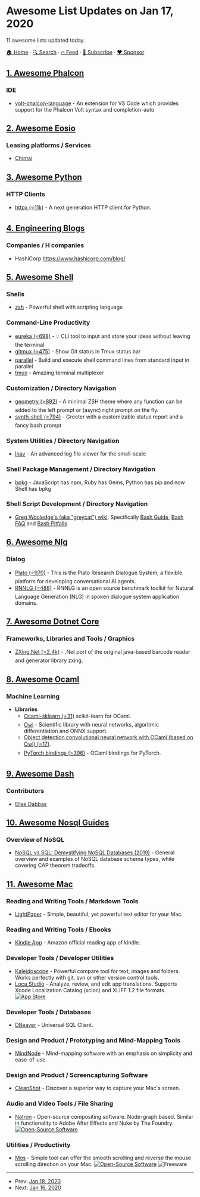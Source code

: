 # Awesome List Updates on Jan 17, 2020

11 awesome lists updated today.

[🏠 Home](/README.md) · [🔍 Search](https://www.trackawesomelist.com/search/) · [🔥 Feed](https://www.trackawesomelist.com/rss.xml) · [📮 Subscribe](https://trackawesomelist.us17.list-manage.com/subscribe?u=d2f0117aa829c83a63ec63c2f&id=36a103854c) · [❤️  Sponsor](https://github.com/sponsors/theowenyoung)



## [1. Awesome Phalcon](/content/phalcon/awesome-phalcon/README.md)

### IDE

*   [volt-phalcon-language](https://marketplace.visualstudio.com/items?itemName=fbclol.volt-phalcon-language) - An extension for VS Code which provides support for the Phalcon Volt syntax and completion-auto

## [2. Awesome Eosio](/content/DanailMinchev/awesome-eosio/README.md)

### Leasing platforms / Services

*   [Chintai](https://chintai.io/)

## [3. Awesome Python](/content/vinta/awesome-python/README.md)

### HTTP Clients

*   [httpx (⭐11k)](https://github.com/encode/httpx) - A next generation HTTP client for Python.

## [4. Engineering Blogs](/content/kilimchoi/engineering-blogs/README.md)

### Companies / H companies

*   HashiCorp <https://www.hashicorp.com/blog/>

## [5. Awesome Shell](/content/alebcay/awesome-shell/README.md)

### Shells

*   [zsh](https://www.zsh.org) - Powerful shell with scripting language

### Command-Line Productivity

*   [eureka (⭐698)](https://github.com/simeg/eureka/) - :bulb: CLI tool to input and store your ideas without leaving the terminal
*   [gitmux (⭐475)](https://github.com/arl/gitmux) - Show Git status in Tmux status bar
*   [parallel](https://www.gnu.org/software/parallel/) - Build and execute shell command lines from standard input in parallel
*   [tmux](https://tmux.github.io/) - Amazing terminal multiplexer

### Customization / Directory Navigation

*   [geometry (⭐892)](https://github.com/geometry-zsh/geometry) - A minimal ZSH theme where any function can be added to the left prompt or (async) right prompt on the fly.
*   [synth-shell (⭐794)](https://github.com/andresgongora/synth-shell) - Greeter with a customizable status report and a fancy bash prompt

### System Utilities / Directory Navigation

*   [lnav](https://lnav.org) - An advanced log file viewer for the small-scale

### Shell Package Management / Directory Navigation

*   [bpkg](https://www.bpkg.sh/) - JavaScript has npm, Ruby has Gems, Python has pip and now Shell has bpkg

### Shell Script Development / Directory Navigation

*   [Greg Wooledge's (aka "greycat") wiki](https://mywiki.wooledge.org).
    Specifically [Bash Guide](https://mywiki.wooledge.org/BashGuide), [Bash FAQ](https://mywiki.wooledge.org/BashFAQ) and [Bash Pitfalls](https://mywiki.wooledge.org/BashPitfalls)

## [6. Awesome Nlg](/content/accelerated-text/awesome-nlg/README.md)

### Dialog

*   [Plato (⭐970)](https://github.com/uber-research/plato-research-dialogue-system) - This is the Plato Research Dialogue System, a flexible platform for developing conversational AI agents.
*   [RNNLG (⭐488)](https://github.com/shawnwun/RNNLG) - RNNLG is an open source benchmark toolkit for Natural Language Generation (NLG) in spoken dialogue system application domains.

## [7. Awesome Dotnet Core](/content/thangchung/awesome-dotnet-core/README.md)

### Frameworks, Libraries and Tools / Graphics

*   [ZXing.Net (⭐2.4k)](https://github.com/micjahn/ZXing.Net/) - .Net port of the original java-based barcode reader and generator library zxing.

## [8. Awesome Ocaml](/content/ocaml-community/awesome-ocaml/README.md)

### Machine Learning

*   **Libraries**
    *   [Ocaml-sklearn (⭐31)](https://github.com/lehy/ocaml-sklearn) scikit-learn for OCaml.
    *   [Owl](https://ocaml.xyz/) - Scientific library with neural networks, algoritmic differentiation and ONNX support.
    *   [Object detection convolutional neural network with OCaml (based on Owl) (⭐17)](https://github.com/owlbarn/owl_mask_rcnn).
    *   [PyTorch bindings (⭐396)](https://github.com/LaurentMazare/ocaml-torch) - OCaml bindings for PyTorch.

## [9. Awesome Dash](/content/ucg8j/awesome-dash/README.md)

### Contributors

*   [Elias Dabbas](https://www.dashboardom.com)

## [10. Awesome Nosql Guides](/content/erictleung/awesome-nosql-guides/README.md)

### Overview of NoSQL

*   [NoSQL vs SQL: Demystifying NoSQL Databases (2019)](https://build5nines.com/nosql-vs-sql-demystifying-nosql-databases/) - General overview and examples of NoSQL database schema types, while covering CAP theorem tradeoffs.

## [11. Awesome Mac](/content/jaywcjlove/awesome-mac/README.md)

### Reading and Writing Tools / Markdown Tools

*   [LightPaper](https://getlightpaper.com/) - Simple, beautiful, yet powerful text editor for your Mac.

### Reading and Writing Tools / Ebooks

*   [Kindle App](https://www.amazon.com/l/16571048011) - Amazon official reading app of kindle.

### Developer Tools / Developer Utilities

*   [Kaleidoscope](https://www.kaleidoscopeapp.com/) - Powerful compare tool for text, images and folders. Works perfectly with git, svn or other version control tools.
*   [Loca Studio](https://www.cunningo.com/locastudio/index.html) - Analyze, review, and edit app translations. Supports Xcode Localization Catalog (xcloc) and XLIFF 1.2 file formats. [![App Store](https://jaywcjlove.github.io/sb/ico/min-app-store.svg "App Store Software")](https://apps.apple.com/app/id1465684707)

### Developer Tools / Databases

*   [DBeaver](https://dbeaver.io/) - Universal SQL Client.

### Design and Product / Prototyping and Mind-Mapping Tools

*   [MindNode](https://mindnode.com/) - Mind-mapping software with an emphasis on simplicity and ease-of-use.

### Design and Product / Screencapturing Software

*   [CleanShot](https://getcleanshot.com/) - Discover a superior way to capture your Mac's screen.

### Audio and Video Tools / File Sharing

*   [Natron](https://natrongithub.github.io/) - Open-source compositing software. Node-graph based. Similar in functionality to Adobe After Effects and Nuke by The Foundry. [![Open-Source Software](https://jaywcjlove.github.io/sb/ico/min-oss.svg "Open Source Software")](https://github.com/MrKepzie/Natron)

### Utilities / Productivity

*   [Mos](https://mos.caldis.me/) - Simple tool can offer the smooth scrolling and reverse the mouse scrolling direction on your Mac. [![Open-Source Software](https://jaywcjlove.github.io/sb/ico/min-oss.svg "Open Source Software")](https://github.com/Caldis/Mos) ![Freeware](https://jaywcjlove.github.io/sb/ico/min-free.svg "Freeware")

---

- Prev: [Jan 18, 2020](/content/2020/01/18/README.md)
- Next: [Jan 16, 2020](/content/2020/01/16/README.md)